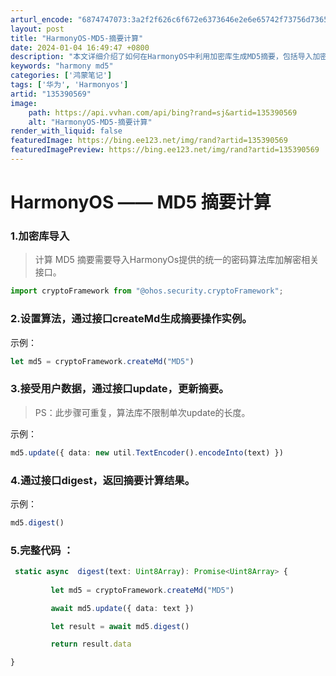 ```yaml
---
arturl_encode: "6874747073:3a2f2f626c6f672e6373646e2e6e65742f73756d736561722f:61727469636c652f64657461696c732f313335333930353639"
layout: post
title: "HarmonyOS-MD5-摘要计算"
date: 2024-01-04 16:49:47 +0800
description: "本文详细介绍了如何在HarmonyOS中利用加密库生成MD5摘要，包括导入加密框架、创建MD5实例、"
keywords: "harmony md5"
categories: ['鸿蒙笔记']
tags: ['华为', 'Harmonyos']
artid: "135390569"
image:
    path: https://api.vvhan.com/api/bing?rand=sj&artid=135390569
    alt: "HarmonyOS-MD5-摘要计算"
render_with_liquid: false
featuredImage: https://bing.ee123.net/img/rand?artid=135390569
featuredImagePreview: https://bing.ee123.net/img/rand?artid=135390569
---
```


# HarmonyOS —— MD5 摘要计算

### 1.加密库导入

> 计算 MD5 摘要需要导入HarmonyOs提供的统一的密码算法库加解密相关接口。

```TypeScript
import cryptoFramework from "@ohos.security.cryptoFramework";
```

### 2.设置算法，通过接口createMd生成摘要操作实例。

示例：

```TypeScript
let md5 = cryptoFramework.createMd("MD5")
```

### 3.接受用户数据，通过接口update，更新摘要。

> PS：此步骤可重复，算法库不限制单次update的长度。

示例：

```TypeScript
md5.update({ data: new util.TextEncoder().encodeInto(text) })
```

### 4.通过接口digest，返回摘要计算结果。

示例：

```TypeScript
md5.digest()
```

### **5.完整代码** ：

```TypeScript
 static async  digest(text: Uint8Array): Promise<Uint8Array> {
         
         let md5 = cryptoFramework.createMd("MD5")

         await md5.update({ data: text })

         let result = await md5.digest()

         return result.data

}
```